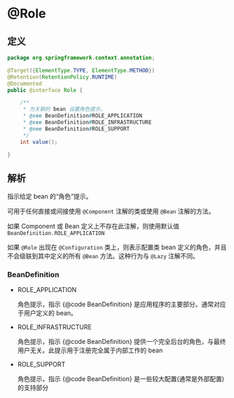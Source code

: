 # @Role

## 定义

```java
package org.springframework.context.annotation;

@Target({ElementType.TYPE, ElementType.METHOD})
@Retention(RetentionPolicy.RUNTIME)
@Documented
public @interface Role {

    /**
     * 为关联的 bean 设置角色提示。
     * @see BeanDefinition#ROLE_APPLICATION
     * @see BeanDefinition#ROLE_INFRASTRUCTURE
     * @see BeanDefinition#ROLE_SUPPORT
     */
    int value();

}
```

## 解析

指示给定 bean 的“角色”提示。

可用于任何直接或间接使用 `@Component` 注解的类或使用 `@Bean` 注解的方法。

如果 Component 或 Bean 定义上不存在此注解，则使用默认值 `BeanDefinition.ROLE_APPLICATION`

如果 `@Role` 出现在 `@Configuration` 类上，则表示配置类 bean 定义的角色，并且不会级联到其中定义的所有 `@Bean` 方法。这种行为与 `@Lazy` 注解不同。

### BeanDefinition

* ROLE_APPLICATION

    角色提示，指示 {@code BeanDefinition} 是应用程序的主要部分。通常对应于用户定义的 bean。

* ROLE_INFRASTRUCTURE
  
    角色提示，指示 {@code BeanDefinition} 提供一个完全后台的角色，与最终用户无关。此提示用于注册完全属于内部工作的 bean

* ROLE_SUPPORT

    角色提示，指示 {@code BeanDefinition} 是一些较大配置(通常是外部配置)的支持部分



